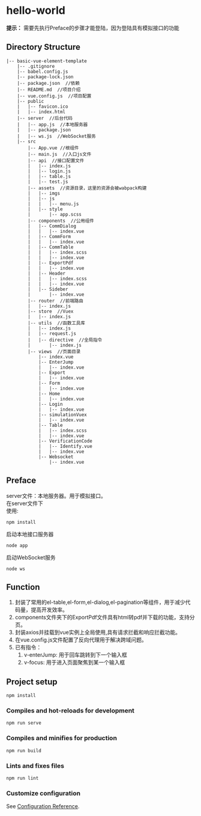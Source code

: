 <!-- ctrl + shift + v 预览md文件  mddir生成目录结构-->
# hello-world  
**提示：** 需要先执行Preface的步骤才能登陆，因为登陆具有模拟接口的功能

## Directory Structure
```
|-- basic-vue-element-template
    |-- .gitignore
    |-- babel.config.js
    |-- package-lock.json
    |-- package.json  //依赖
    |-- README.md  //项目介绍
    |-- vue.config.js  //项目配置
    |-- public
    |   |-- favicon.ico
    |   |-- index.html
    |-- server  //后台代码
    |   |-- app.js  //本地服务器
    |   |-- package.json
    |   |-- ws.js  //WebSocket服务
    |-- src
        |-- App.vue //根组件
        |-- main.js  //入口js文件
        |-- api  //接口配置文件
        |   |-- index.js
        |   |-- login.js
        |   |-- table.js
        |   |-- test.js
        |-- assets  //资源目录，这里的资源会被wabpack构建
        |   |-- imgs
        |   |-- js
        |   |   |-- menu.js
        |   |-- style
        |       |-- app.scss
        |-- components  //公用组件
        |   |-- CommDialog
        |   |   |-- index.vue
        |   |-- CommForm
        |   |   |-- index.vue
        |   |-- CommTable
        |   |   |-- index.scss
        |   |   |-- index.vue
        |   |-- ExportPdf
        |   |   |-- index.vue
        |   |-- Header
        |   |   |-- index.scss
        |   |   |-- index.vue
        |   |-- Sideber
        |       |-- index.vue
        |-- router  //前端路由
        |   |-- index.js
        |-- store  //Vuex
        |   |-- index.js
        |-- utils  //函数工具库
        |   |-- index.js
        |   |-- request.js
        |   |-- directive  //全局指令
        |       |-- index.js
        |-- views  //页面目录
            |-- index.vue
            |-- EnterJump
            |   |-- index.vue
            |-- Export
            |   |-- index.vue
            |-- Form
            |   |-- index.vue
            |-- Home
            |   |-- index.vue
            |-- Login
            |   |-- index.vue
            |-- simulationVuex
            |   |-- index.vue
            |-- Table
            |   |-- index.scss
            |   |-- index.vue
            |-- VerificationCode
            |   |-- Identify.vue
            |   |-- index.vue
            |-- Websocket
                |-- index.vue
```

## Preface
server文件：本地服务器。用于模拟接口。  
在server文件下  
使用:
```
npm install
```
启动本地接口服务器
```
node app
```  
启动WebSocket服务
```
node ws
```
## Function
1. 封装了常用的el-table,el-form,el-dialog,el-pagination等组件，用于减少代码量，提高开发效率。 
2. components文件夹下的ExportPdf文件具有html转pdf并下载的功能，支持分页。 
3. 封装axios并挂载到vue实例上全局使用,具有请求拦截和响应拦截功能。
4. 在vue.config.js文件配置了反向代理用于解决跨域问题。
5. 已有指令：
    1. v-enterJump:  用于回车跳转到下一个输入框  
    2. v-focus:  用于进入页面聚焦到某一个输入框

## Project setup
```
npm install
```

### Compiles and hot-reloads for development
```
npm run serve
```

### Compiles and minifies for production
```
npm run build
```

### Lints and fixes files
```
npm run lint
```

### Customize configuration
See [Configuration Reference](https://cli.vuejs.org/config/).
